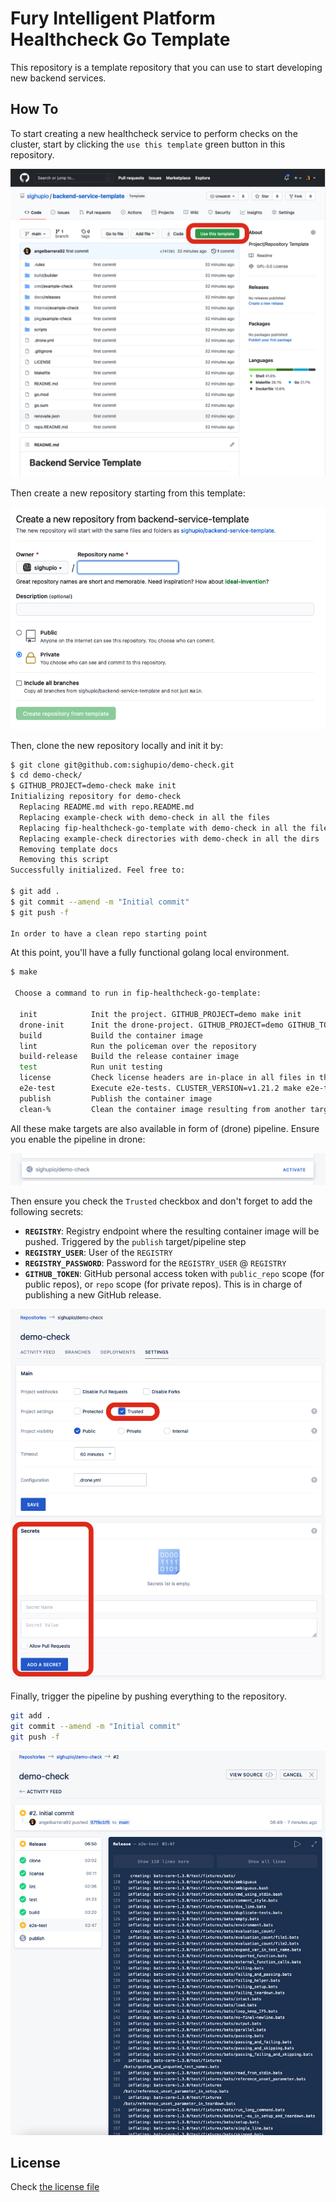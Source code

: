 # Fury Intelligent Platform Healthcheck Go Template

This repository is a template repository that you can use to start developing new backend services.

## How To

To start creating a new healthcheck service to perform checks on the cluster, start by clicking the `use this template`
green button in this repository.

![Use This Template](docs/template/use.png)

Then create a new repository starting from this template:

![New Repository](docs/template/new-repo.png)

Then, clone the new repository locally and init it by:

```bash
$ git clone git@github.com:sighupio/demo-check.git
$ cd demo-check/
$ GITHUB_PROJECT=demo-check make init
Initializing repository for demo-check
  Replacing README.md with repo.README.md
  Replacing example-check with demo-check in all the files
  Replacing fip-healthcheck-go-template with demo-check in all the files
  Replacing example-check directories with demo-check in all the dirs
  Removing template docs
  Removing this script
Successfully initialized. Feel free to:

$ git add .
$ git commit --amend -m "Initial commit"
$ git push -f

In order to have a clean repo starting point
```

At this point, you'll have a fully functional golang local environment.

```bash
$ make

 Choose a command to run in fip-healthcheck-go-template:

  init            Init the project. GITHUB_PROJECT=demo make init
  drone-init      Init the drone-project. GITHUB_PROJECT=demo GITHUB_TOKEN=123token321 DRONE_TOKEN=tokenhere REGISTRY=registry.sighup.io REGISTRY_USER=robotuser REGISTRY_PASSWORD=thepassword make drone-init
  build           Build the container image
  lint            Run the policeman over the repository
  build-release   Build the release container image
  test            Run unit testing
  license         Check license headers are in-place in all files in the project
  e2e-test        Execute e2e-tests. CLUSTER_VERSION=v1.21.2 make e2e-test
  publish         Publish the container image
  clean-%         Clean the container image resulting from another target. make build clean-build

```

All these make targets are also available in form of (drone) pipeline.
Ensure you enable the pipeline in drone:

![Enable pipeline](docs/template/activate-pipeline.png)

Then ensure you check the `Trusted` checkbox and don't forget to add the following secrets:

- **`REGISTRY`**: Registry endpoint where the resulting container image will be pushed.
Triggered by the `publish` target/pipeline step
- **`REGISTRY_USER`**: User of the `REGISTRY`
- **`REGISTRY_PASSWORD`**: Password for the `REGISTRY_USER` @ `REGISTRY`
- **`GITHUB_TOKEN`**: GitHub personal access token with `public_repo` scope (for public repos),
or `repo` scope (for private repos). This is in charge of publishing a new GitHub release.

![Configure pipeline](docs/template/configure-pipeline.png)

Finally, trigger the pipeline by pushing everything to the repository.

```bash
git add .
git commit --amend -m "Initial commit"
git push -f
```

![Pipeline](docs/template/pipeline.png)

## License

Check [the license file](LICENSE)
